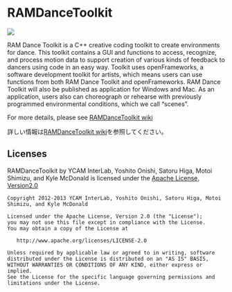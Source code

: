 # RAMDanceToolkit

![](https://raw.github.com/wiki/YCAMInterlab/RAMDanceToolkit/Images/Home/ram.png)

RAM Dance Toolkit is a C++ creative coding toolkit to create environments for dance. This toolkit contains a GUI and functions to access, recognize, and process motion data to support creation of various kinds of feedback to dancers using code in an easy way. Toolkit uses openFrameworks, a software development toolkit for artists, which means users can use functions from both RAM Dance Toolkit and openFrameworks. RAM Dance Toolkit will also be published as application for Windows and Mac. As an application, users also can choreograph or rehearse with previously programmed environmental conditions, which we call “scenes”.

For more details, please see [RAMDanceToolkit wiki](https://github.com/YCAMInterlab/RAMDanceToolkit/wiki)

詳しい情報は[RAMDanceToolkit wiki](https://github.com/YCAMInterlab/RAMDanceToolkit/wiki)を参照してください。



## Licenses

RAMDanceToolkit by YCAM InterLab, Yoshito Onishi, Satoru Higa, Motoi Shimizu, and Kyle McDonald is licensed under the [Apache License, Version2.0](http://www.apache.org/licenses/LICENSE-2.0.html)

    Copyright 2012-2013 YCAM InterLab, Yoshito Onishi, Satoru Higa, Motoi Shimizu, and Kyle McDonald

    Licensed under the Apache License, Version 2.0 (the "License");
    you may not use this file except in compliance with the License.
    You may obtain a copy of the License at

       http://www.apache.org/licenses/LICENSE-2.0

    Unless required by applicable law or agreed to in writing, software
    distributed under the License is distributed on an "AS IS" BASIS,
    WITHOUT WARRANTIES OR CONDITIONS OF ANY KIND, either express or implied.
    See the License for the specific language governing permissions and
    limitations under the License.
    


<!-- 

## Tracking

Some apps related to tracking can be found in the `dev/` folder.


### CircleTracking

This app integrates data from multiple Kinects in order to track a single bright point in real time. We've tested this system with up to three Kinects, using libfreenect via ofxKinect, on a desktop Mac Pro. The best target for tracking is a retroreflective ball as used in motion capture, but a diffuse infrared LED will also work.

After opening the app, six streams will be displayed from the three Kinects, showing video and depth information. Pressing the "Calibrate" button under the "Background" heading will sample any bright points in the background and ignore them, in order to keep the tracking as robust as possible by avoiding distractions. After the background is calibrated, press "Calibrate" under the "Registration" heading. This will begin the spatial calibration procedure. Slowly wave the tracked point through the space. For every frame in which the tracked point is visible from the first camera and another camera, a note will be made about that relationship. As more relationships are stored, the app will attempt to find a configuration (position and orientation) of each of the sensors that explains the data best. To speed up calibration, you can increase the "Calibration rate" parameter, but this can also mean that the data is recorded from the different sensors at slightly different times, leading to noise in the calibration.

The calibration data is automatically stored in the `data/` folder using a filename that corresponds to the serial number of the Kinect. When the app is opened the next time, these calibration files are loaded automatically. However, the background must be re-calibrated.

If more than one point is visible, the system will not be able to reconstruct the positions. Further work must be done to adapt this system to multiple point tracking, as well as sending data over OSC. However, the primary difficulty is currently that the 3d data from the tracking system needs to be tracked more accurately. Right now the 3d positions are extracted by looking at the area around the tracked point, and averaging those locations. Another technique, such as fitting a plane and ignoring outliers in the averaging, may lead to more robust data.

The primary innovation of the CircleTracking app is the use of OpenCV's `estimateAffine3D()` function, which solves for the position and orientation of the sensors based on an original data set.

-->